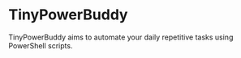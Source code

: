 # TinyPowerBuddy
TinyPowerBuddy aims to automate your daily repetitive tasks using PowerShell scripts.
